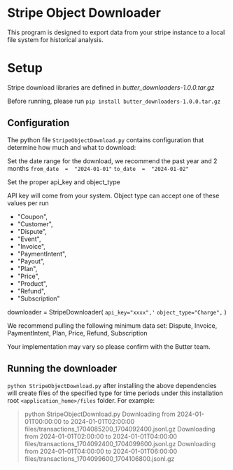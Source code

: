 # Stripe Object Downloader

This program is designed to export data from your stripe instance to a local file system for historical analysis.


# Setup

Stripe download libraries are defined in *butter_downloaders-1.0.0.tar.gz*

Before running, please run `pip install butter_downloaders-1.0.0.tar.gz`

## Configuration

The python file `StripeObjectDownload.py` contains configuration that determine how much and what to download:

Set the date range for the download, we recommend the past year and 2 months
`from_date  =  "2024-01-01"`
`to_date  =  "2024-01-02"`

Set the proper api_key and object_type

API key will come from your system. Object type can accept one of these values per run
 - "Coupon", 
 - "Customer", 
 - "Dispute", 
 - "Event", 
 - "Invoice", 
 - "PaymentIntent",
 -  "Payout", 
 - "Plan",
 - "Price", 
 - "Product", 
 - "Refund",
 - "Subscription"

downloader  = StripeDownloader(
	`api_key="xxxx",'`
    `object_type="Charge",`
)

We recommend pulling the following minimum data set:
Dispute, Invoice, PaymentIntent, Plan, Price, Refund, Subscription

Your implementation may vary so please confirm with the Butter team.

## Running the downloader

`python StripeObjectDownload.py` after installing the above dependencies will create files of the specified type for time periods under this installation root `<application_home>/files` folder.
For example:

> python StripeObjectDownload.py
Downloading from 2024-01-01T00:00:00 to 2024-01-01T02:00:00
files/transactions_1704085200_1704092400.jsonl.gz
Downloading from 2024-01-01T02:00:00 to 2024-01-01T04:00:00
files/transactions_1704092400_1704099600.jsonl.gz
Downloading from 2024-01-01T04:00:00 to 2024-01-01T06:00:00
files/transactions_1704099600_1704106800.jsonl.gz